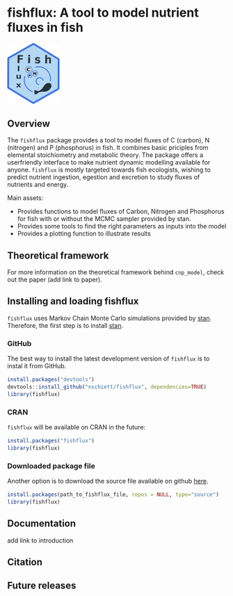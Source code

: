 <!-- README.md is generated from README.Rmd. Please edit that file -->
fishflux: A tool to model nutrient fluxes in fish
=================================================

<img src="man/figures/fishflux.png" width = 120 alt="fishflux logo"/>

Overview
--------

The `fishflux` package provides a tool to model fluxes of C (carbon), N
(nitrogen) and P (phosphorus) in fish. It combines basic priciples from
elemental stoichiometry and metabolic theory. The package offers a
userfriendly interface to make nutrient dynamic modelling available for
anyone. `fishflux` is mostly targeted towards fish ecologists, wishing
to predict nutrient ingestion, egestion and excretion to study fluxes of
nutrients and energy.

Main assets:

-   Provides functions to model fluxes of Carbon, Nitrogen and
    Phosphorus for fish with or without the MCMC sampler provided by
    stan.
-   Provides some tools to find the right parameters as inputs into the
    model
-   Provides a plotting function to illustrate results

Theoretical framework
---------------------

For more information on the theoretical framework behind `cnp_model`,
check out the paper (add link to paper).

Installing and loading fishflux
-------------------------------

`fishflux` uses Markov Chain Monte Carlo simulations provided by
[stan](https://github.com/stan-dev/rstan/wiki/RStan-Getting-Started).
Therefore, the first step is to install
[stan](https://github.com/stan-dev/rstan/wiki/RStan-Getting-Started).

### GitHub

The best way to install the latest development version of `fishflux` is
to instal it from GitHub.

``` r
install.packages("devtools")
devtools::install_github("nschiett/fishflux", dependencies=TRUE)
library(fishflux)
```

### CRAN

`fishflux` will be available on CRAN in the future:

``` r
install.packages("fishflux")
library(fishflux)
```

### Downloaded package file

Another option is to download the source file available on github
[here](https://github.com/nschiett/fishflux).

``` r
install.packages(path_to_fishflux_file, repos = NULL, type="source")
library(fishflux)
```

Documentation
-------------

add link to introduction

Citation
--------

Future releases
---------------
